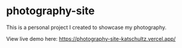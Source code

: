 # photography-site

This is a personal project I created to showcase my photography.

View live demo here: https://photography-site-katschultz.vercel.app/
